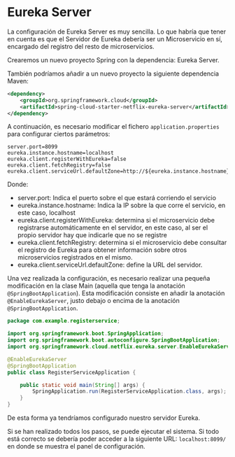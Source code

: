 # Eureka Server
La configuración de Eureka Server es muy sencilla. Lo que habría que tener en cuenta es que el Servidor de Eureka debería ser un Microservicio en sí, encargado del registro del resto de microservicios.

Crearemos un nuevo proyecto Spring con la dependencia: Eureka Server.

También podríamos añadir a un nuevo proyecto la siguiente dependencia Maven:

```xml
<dependency>
    <groupId>org.springframework.cloud</groupId>
    <artifactId>spring-cloud-starter-netflix-eureka-server</artifactId>
</dependency>
```

A continuación, es necesario modificar el fichero ``application.properties`` para configurar ciertos parámetros:
```properties
server.port=8099
eureka.instance.hostname=localhost
eureka.client.registerWithEureka=false
eureka.client.fetchRegistry=false
eureka.client.serviceUrl.defaultZone=http://${eureka.instance.hostname}:${server.port}/eureka/
```

Donde:
* server.port: Indica el puerto sobre el que estará corriendo el servicio
* eureka.instance.hostname: Indica la IP sobre la que corre el servicio, en este caso, localhost
* eureka.client.registerWithEureka: determina si el microservicio debe registrarse automáticamente en el servidor, en este caso, al ser el propio servidor hay que indicarle que no se registre
* eureka.client.fetchRegistry: determina si el microservicio debe consultar el registro de Eureka para obtener información sobre otros microservicios registrados en el mismo.
* eureka.client.serviceUrl.defaultZone: define la URL del servidor.

Una vez realizada la configuración, es necesario realizar una pequeña modificación en la clase Main (aquella que tenga la anotación ``@SpringBootApplication``). Esta modificación consiste en añadir la anotación ``@EnableEurekaServer``, justo debajo o encima de la anotación ``@SpringBootApplication``.

```java
package com.example.registerservice;

import org.springframework.boot.SpringApplication;
import org.springframework.boot.autoconfigure.SpringBootApplication;
import org.springframework.cloud.netflix.eureka.server.EnableEurekaServer;

@EnableEurekaServer
@SpringBootApplication
public class RegisterServiceApplication {

	public static void main(String[] args) {
		SpringApplication.run(RegisterServiceApplication.class, args);
	}
}
```

De esta forma ya tendríamos configurado nuestro servidor Eureka.

Si se han realizado todos los pasos, se puede ejecutar el sistema. Si todo está correcto se debería poder acceder a la siguiente URL: ``localhost:8099/`` en donde se muestra el panel de configuración.